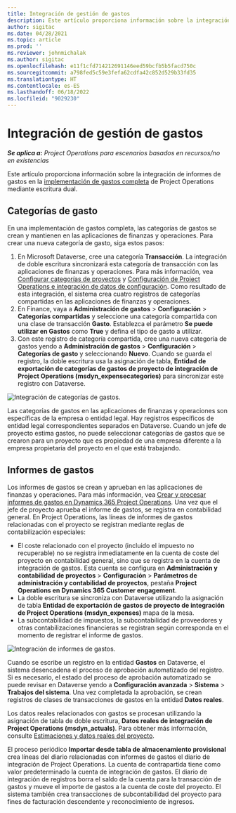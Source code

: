 ```yaml
---
title: Integración de gestión de gastos
description: Este artículo proporciona información sobre la integración de informes de gastos en Project Operations mediante escritura dual.
author: sigitac
ms.date: 04/28/2021
ms.topic: article
ms.prod: ''
ms.reviewer: johnmichalak
ms.author: sigitac
ms.openlocfilehash: e11f1cfd714212691146eed59bcfb5b5facd750c
ms.sourcegitcommit: a798fed5c59e3fefa62cdfa42c852d529b33fd35
ms.translationtype: HT
ms.contentlocale: es-ES
ms.lasthandoff: 06/18/2022
ms.locfileid: "9029230"
---
```

# <a name="expense-management-integration"></a>Integración de gestión de gastos

_**Se aplica a:** Project Operations para escenarios basados en recursos/no en existencias_

Este artículo proporciona información sobre la integración de informes de gastos en la [implementación de gastos completa](../expense/expense-overview.md) de Project Operations mediante escritura dual.

## <a name="expense-categories"></a>Categorías de gasto

En una implementación de gastos completa, las categorías de gastos se crean y mantienen en las aplicaciones de finanzas y operaciones. Para crear una nueva categoría de gasto, siga estos pasos:

1. En Microsoft Dataverse, cree una categoría **Transacción**. La integración de doble escritura sincronizará esta categoría de transacción con las aplicaciones de finanzas y operaciones. Para más información, vea [Configurar categorías de proyectos](/dynamics365/project-operations/project-accounting/configure-project-categories) y [Configuración de Project Operations e integración de datos de configuración](resource-dual-write-setup-integration.md). Como resultado de esta integración, el sistema crea cuatro registros de categorías compartidas en las aplicaciones de finanzas y operaciones.
2. En Finance, vaya a **Administración de gastos** > **Configuración** > **Categorías compartidas** y seleccione una categoría compartida con una clase de transacción **Gasto**. Establezca el parámetro **Se puede utilizar en Gastos** como **True** y defina el tipo de gasto a utilizar.
3. Con este registro de categoría compartida, cree una nueva categoría de gastos yendo a **Administración de gastos** > **Configuración** > **Categorías de gasto** y seleccionando **Nuevo**. Cuando se guarda el registro, la doble escritura usa la asignación de tabla, **Entidad de exportación de categorías de gastos de proyecto de integración de Project Operations (msdyn\_expensecategories)** para sincronizar este registro con Dataverse.

  ![Integración de categorías de gastos.](./media/DW6ExpenseCategories.png)

Las categorías de gastos en las aplicaciones de finanzas y operaciones son específicas de la empresa o entidad legal. Hay registros específicos de entidad legal correspondientes separados en Dataverse. Cuando un jefe de proyecto estima gastos, no puede seleccionar categorías de gastos que se crearon para un proyecto que es propiedad de una empresa diferente a la empresa propietaria del proyecto en el que está trabajando. 

## <a name="expense-reports"></a>Informes de gastos

Los informes de gastos se crean y aprueban en las aplicaciones de finanzas y operaciones. Para más información, vea [Crear y procesar informes de gastos en Dynamics 365 Project Operations](/learn/modules/create-process-expense-reports/). Una vez que el jefe de proyecto aprueba el informe de gastos, se registra en contabilidad general. En Project Operations, las líneas de informes de gastos relacionadas con el proyecto se registran mediante reglas de contabilización especiales:

  - El coste relacionado con el proyecto (incluido el impuesto no recuperable) no se registra inmediatamente en la cuenta de coste del proyecto en contabilidad general, sino que se registra en la cuenta de integración de gastos. Esta cuenta se configura en **Administración y contabilidad de proyectos** > **Configuración** > **Parámetros de administración y contabilidad de proyectos**, pestaña **Project Operations en Dynamics 365 Customer engagement**.
  - La doble escritura se sincroniza con Dataverse utilizando la asignación de tabla **Entidad de exportación de gastos de proyecto de integración de Project Operations (msdyn\_expenses)** mapa de la mesa.
  - La subcontabilidad de impuestos, la subcontabilidad de proveedores y otras contabilizaciones financieras se registran según corresponda en el momento de registrar el informe de gastos.

  ![Integración de informes de gastos.](./media/DW6ExpenseReports.png)

Cuando se escribe un registro en la entidad **Gastos** en Dataverse, el sistema desencadena el proceso de aprobación automatizado del registro. Si es necesario, el estado del proceso de aprobación automatizado se puede revisar en Dataverse yendo a **Configuración avanzada** > **Sistema** > **Trabajos del sistema**. Una vez completada la aprobación, se crean registros de clases de transacciones de gastos en la entidad **Datos reales**.

Los datos reales relacionados con gastos se procesan utilizando la asignación de tabla de doble escritura, **Datos reales de integración de Project Operations (msdyn\_actuals)**. Para obtener más información, consulte [Estimaciones y datos reales del proyecto](resource-dual-write-estimates-actuals.md).

El proceso periódico **Importar desde tabla de almacenamiento provisional** crea líneas del diario relacionadas con informes de gastos el diario de integración de Project Operations. La cuenta de contrapartida tiene como valor predeterminado la cuenta de integración de gastos. El diario de integración de registros borra el saldo de la cuenta para la transacción de gastos y mueve el importe de gastos a la cuenta de coste del proyecto. El sistema también crea transacciones de subcontabilidad del proyecto para fines de facturación descendente y reconocimiento de ingresos.
